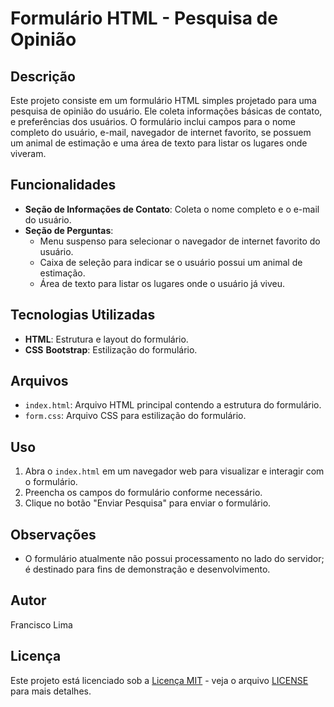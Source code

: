 # Formulário HTML - Pesquisa de Opinião

## Descrição

Este projeto consiste em um formulário HTML simples projetado para uma pesquisa de opinião do usuário. Ele coleta informações básicas de contato, e preferências dos usuários. O formulário inclui campos para o nome completo do usuário, e-mail, navegador de internet favorito, se possuem um animal de estimação e uma área de texto para listar os lugares onde viveram.

## Funcionalidades

- **Seção de Informações de Contato**: Coleta o nome completo e o e-mail do usuário.
- **Seção de Perguntas**:
  - Menu suspenso para selecionar o navegador de internet favorito do usuário.
  - Caixa de seleção para indicar se o usuário possui um animal de estimação.
  - Área de texto para listar os lugares onde o usuário já viveu.

## Tecnologias Utilizadas

- **HTML**: Estrutura e layout do formulário.
- **CSS** **Bootstrap**: Estilização do formulário.

## Arquivos

- `index.html`: Arquivo HTML principal contendo a estrutura do formulário.
- `form.css`: Arquivo CSS para estilização do formulário.

## Uso

1. Abra o `index.html` em um navegador web para visualizar e interagir com o formulário.
2. Preencha os campos do formulário conforme necessário.
3. Clique no botão "Enviar Pesquisa" para enviar o formulário.

## Observações
- O formulário atualmente não possui processamento no lado do servidor; é destinado para fins de demonstração e desenvolvimento.

## Autor

Francisco Lima

## Licença

Este projeto está licenciado sob a [Licença MIT](LICENSE) - veja o arquivo [LICENSE](LICENSE) para mais detalhes.
